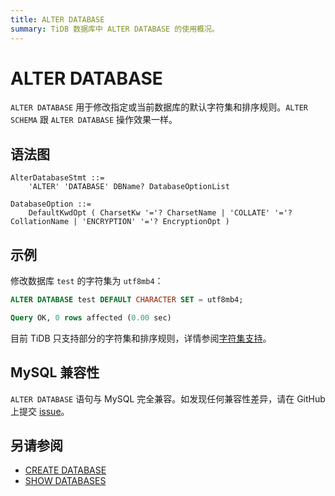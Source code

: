 ```yaml
---
title: ALTER DATABASE
summary: TiDB 数据库中 ALTER DATABASE 的使用概况。
---
```


# ALTER DATABASE

`ALTER DATABASE` 用于修改指定或当前数据库的默认字符集和排序规则。`ALTER SCHEMA` 跟 `ALTER DATABASE` 操作效果一样。

## 语法图

```ebnf+diagram
AlterDatabaseStmt ::=
    'ALTER' 'DATABASE' DBName? DatabaseOptionList

DatabaseOption ::=
    DefaultKwdOpt ( CharsetKw '='? CharsetName | 'COLLATE' '='? CollationName | 'ENCRYPTION' '='? EncryptionOpt )
```

## 示例

修改数据库 `test` 的字符集为 `utf8mb4`：


```sql
ALTER DATABASE test DEFAULT CHARACTER SET = utf8mb4;
```

```sql
Query OK, 0 rows affected (0.00 sec)
```

目前 TiDB 只支持部分的字符集和排序规则，详情参阅[字符集支持](/character-set-and-collation.md)。

## MySQL 兼容性

`ALTER DATABASE` 语句与 MySQL 完全兼容。如发现任何兼容性差异，请在 GitHub 上提交 [issue](https://github.com/pingcap/tidb/issues/new/choose)。

## 另请参阅

* [CREATE DATABASE](/sql-statements/sql-statement-create-database.md)
* [SHOW DATABASES](/sql-statements/sql-statement-show-databases.md)
